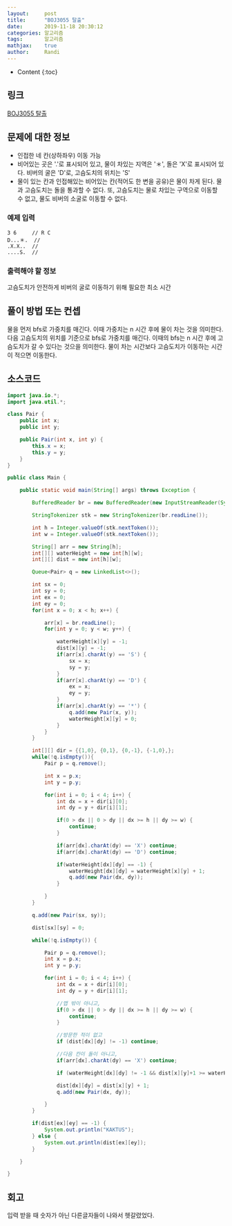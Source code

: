```yaml
---
layout:     post
title:      "BOJ3055 탈출"
date:       2019-11-18 20:30:12
categories: 알고리즘
tags:       알고리즘
mathjax:    true
author:     Randi
---
```


* Content
{:toc}

## 링크

[BOJ3055 탈출](https://www.acmicpc.net/problem/3055)



## 문제에 대한 정보

- 인접한 네 칸(상하좌우) 이동 가능
-  비어있는 곳은 '.'로 표시되어 있고, 물이 차있는 지역은 '＊', 돌은 'X'로 표시되어 있다. 비버의 굴은 'D'로, 고슴도치의 위치는 'S'
- 물이 있는 칸과 인접해있는 비어있는 칸(적어도 한 변을 공유)은 물이 차게 된다. 물과 고슴도치는 돌을 통과할 수 없다. 또, 고슴도치는 물로 차있는 구역으로 이동할 수 없고, 물도 비버의 소굴로 이동할 수 없다.
### 예제 입력

```text
3 6     // R C
D...＊.  //
.X.X..  //
....S.  //
```

### 출력해야 할 정보

고슴도치가 안전하게 비버의 굴로 이동하기 위해 필요한 최소 시간

## 풀이 방법 또는 컨셉

물을 먼저 bfs로 가중치를 매긴다. 이때 가중치는 n 시간 후에 물이 차는 것을 의미한다. 다음 고슴도치의 위치를 기준으로 bfs로 가중치를 매긴다. 이때의 bfs는 n 시간 후에 고슴도치가 갈 수 있다는 것으을 의미한다.
물이 차는 시간보다 고슴도치가 이동하는 시간이 적으면 이동한다.

## 소스코드

```java
import java.io.*;
import java.util.*;

class Pair {
	public int x;
	public int y;

	public Pair(int x, int y) {
		this.x = x;
		this.y = y;
	}
}

public class Main {

	public static void main(String[] args) throws Exception {

		BufferedReader br = new BufferedReader(new InputStreamReader(System.in));

		StringTokenizer stk = new StringTokenizer(br.readLine());

		int h = Integer.valueOf(stk.nextToken());
		int w = Integer.valueOf(stk.nextToken());

		String[] arr = new String[h];
		int[][] waterHeight = new int[h][w];
		int[][] dist = new int[h][w];

		Queue<Pair> q = new LinkedList<>();

		int sx = 0;
		int sy = 0;
		int ex = 0;
		int ey = 0;
		for(int x = 0; x < h; x++) {

			arr[x] = br.readLine();
			for(int y = 0; y < w; y++) {

				waterHeight[x][y] = -1;
                dist[x][y] = -1;
				if(arr[x].charAt(y) == 'S') {
					sx = x;
					sy = y;
				}
				if(arr[x].charAt(y) == 'D') {
					ex = x;
					ey = y;
				}
				if(arr[x].charAt(y) == '*') {
					q.add(new Pair(x, y));
					waterHeight[x][y] = 0;
				}
			}
		}

		int[][] dir = {{1,0}, {0,1}, {0,-1}, {-1,0},};
		while(!q.isEmpty()){
			Pair p = q.remove();

			int x = p.x;
			int y = p.y;

			for(int i = 0; i < 4; i++) {
				int dx = x + dir[i][0];
				int dy = y + dir[i][1];

				if(0 > dx || 0 > dy || dx >= h || dy >= w) {
					continue;
				}

				if(arr[dx].charAt(dy) == 'X') continue;
				if(arr[dx].charAt(dy) == 'D') continue;

				if(waterHeight[dx][dy] == -1) {
					waterHeight[dx][dy] = waterHeight[x][y] + 1;
					q.add(new Pair(dx, dy));
				}

			}
		}

		q.add(new Pair(sx, sy));

		dist[sx][sy] = 0;

		while(!q.isEmpty()) {

			Pair p = q.remove();
			int x = p.x;
			int y = p.y;

			for(int i = 0; i < 4; i++) {
				int dx = x + dir[i][0];
				int dy = y + dir[i][1];

				//맵 밖이 아니고,
				if(0 > dx || 0 > dy || dx >= h || dy >= w) {
					continue;
				}

				//방문한 적이 없고
				if (dist[dx][dy] != -1) continue;

				//다음 칸이 돌이 아니고,
				if(arr[dx].charAt(dy) == 'X') continue;

				if (waterHeight[dx][dy] != -1 && dist[x][y]+1 >= waterHeight[dx][dy]) continue;

				dist[dx][dy] = dist[x][y] + 1;
				q.add(new Pair(dx, dy));

			}
		}

		if(dist[ex][ey] == -1) {
			System.out.println("KAKTUS");
		} else {
			System.out.println(dist[ex][ey]);
		}

	}

}
```

## 회고

입력 받을 때 숫자가 아닌 다른글자들이 나와서 헷갈렸었다.

